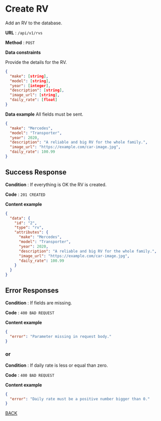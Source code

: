 # Create RV

Add an RV to the database.

**URL** : `/api/v1/rvs`

**Method** : `POST`

**Data constraints**

Provide the details for the RV.

```json
{
  "make": [string],
  "model": [string],
  "year": [integer],
  "description": [string],
  "image_url": [string],
  "daily_rate": [float]
}
```

**Data example** All fields must be sent.

```json
{
  "make": "Mercedes",
  "model": "Transporter",
  "year": 2020,
  "description": "A reliable and big RV for the whole family.",
  "image_url": "https://example.com/car-image.jpg",
  "daily_rate": 100.99
}
```

## Success Response

**Condition** : If everything is OK the RV is created.

**Code** : `201 CREATED`

**Content example**

```json
{
  "data": {
    "id": "2",
    "type": "rv",
    "attributes": {
      "make": "Mercedes",
      "model": "Transporter",
      "year": 2020,
      "description": "A reliable and big RV for the whole family.",
      "image_url": "https://example.com/car-image.jpg",
      "daily_rate": 100.99
    }
  }
}
```

## Error Responses

**Condition** : If fields are missing.

**Code** : `400 BAD REQUEST`

**Content example**

```json
{
  "error": "Parameter missing in request body."
}
```

### or

**Condition** : If daily rate is less or equal than zero.

**Code** : `400 BAD REQUEST`

**Content example**

```json
{
  "error": "Daily rate must be a positive number bigger than 0."
}
```

[BACK](../README.md)
